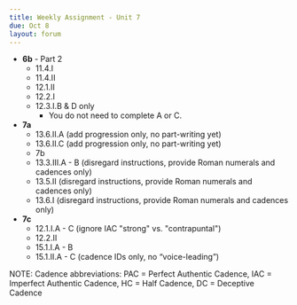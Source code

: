 ```yaml
---
title: Weekly Assignment - Unit 7
due: Oct 8
layout: forum
---
```


- **6b** - Part 2
    - 11.4.I
    - 11.4.II
    - 12.1.II
    - 12.2.I
    - 12.3.I.B & D only
        - You do not need to complete A or C.
- **7a**
    - 13.6.II.A (add progression only, no part-writing yet)
    - 13.6.II.C  (add progression only, no part-writing yet)
    - 7b
    - 13.3.III.A - B (disregard instructions, provide Roman numerals and cadences only)
    - 13.5.II (disregard instructions, provide Roman numerals and cadences only)
    - 13.6.I (disregard instructions, provide Roman numerals and cadences only)
- **7c**
    - 12.1.I.A - C (ignore IAC "strong" vs. "contrapuntal")
    - 12.2.II
    - 15.1.I.A - B
    - 15.1.II.A - C (cadence IDs only, no “voice-leading”)

NOTE: Cadence abbreviations: PAC = Perfect Authentic Cadence, IAC = Imperfect Authentic Cadence, HC = Half Cadence, DC = Deceptive Cadence